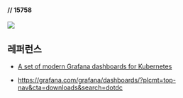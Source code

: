 #### // 15758 ####
![](https://github.com/gnosia93/eks-on-aws/blob/main/images/grafana-15758.png)


## 레퍼런스 ##

* [A set of modern Grafana dashboards for Kubernetes](https://0xdc.me/blog/a-set-of-modern-grafana-dashboards-for-kubernetes/)

* https://grafana.com/grafana/dashboards/?plcmt=top-nav&cta=downloads&search=dotdc
